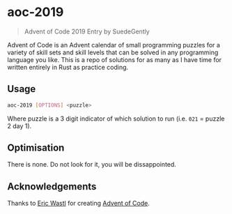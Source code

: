 # aoc-2019
> Advent of Code 2019 Entry by SuedeGently

Advent of Code is an Advent calendar of small programming puzzles for a variety of skill sets and skill levels that can be solved in any programming language you like. This is a repo of solutions for as many as I have time for written entirely in Rust as practice coding.

## Usage
```bash
aoc-2019 [OPTIONS] <puzzle>
```
Where puzzle is a 3 digit indicator of which solution to run (i.e. `021` = puzzle 2 day 1).

## Optimisation
There is none. Do not look for it, you will be dissappointed.

## Acknowledgements
Thanks to [Eric Wastl](http://was.tl/) for creating [Advent of Code](https://adventofcode.com/).
